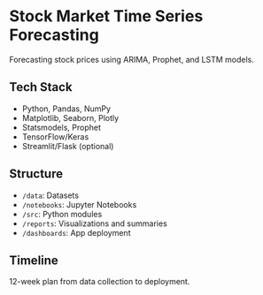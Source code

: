#  Stock Market Time Series Forecasting

Forecasting stock prices using ARIMA, Prophet, and LSTM models.

##  Tech Stack
- Python, Pandas, NumPy
- Matplotlib, Seaborn, Plotly
- Statsmodels, Prophet
- TensorFlow/Keras
- Streamlit/Flask (optional)

##  Structure
- `/data`: Datasets
- `/notebooks`: Jupyter Notebooks
- `/src`: Python modules
- `/reports`: Visualizations and summaries
- `/dashboards`: App deployment

##  Timeline
12-week plan from data collection to deployment.
 
